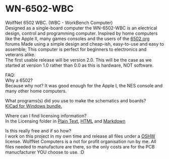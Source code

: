 # WN-6502-WBC

WolfNet 6502 WBC. (WBC - WorkBench Computer)  
Designed as a single-board computer the WN-6502-WBC is an electrical design, control and programming computer. Inspired by home computers like the Apple II, many games consoles and the users of the [6502.org](http://http://6502.org) forums Made using a simple design and cheap-ish, easy-to-use and easy to assemble; This computer is perfect for beginners to electronics and veterans alike.  
The first usable release will be version 2.0. This will be the case as we started at version 1.0 rather than 0.0 as this is hardware, NOT software.

FAQ:  
Why a 6502?  
Because why not? It was good enough for the Apple I, the NES console and many other home computers.

What programs(s) did you use to make the schematics and boards?  
[KiCad for Windows bundle.](https://www.kicad.org/download/windows/)

Where can I find licensing information?  
In the Licensing folder in [Plain Text](Licensing/LICENSE), [HTML](https://thealmostgenius.geekgalaxy.com/WolfNet-6502-WBC/license.html) and [Markdown](Licensing/license.md)

Is this really free and if so how?  
I work on this project in my own time and release all files under a [OSHW](https://www.oshwa.org) license. WolfNet Computers is a not for profit organisation run by me. All files needed to manufacture are there, so the only costs are for the PCB manucfacturer YOU choose to use. :D
